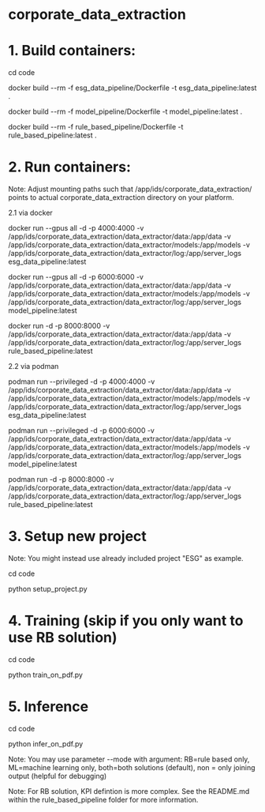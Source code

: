 # corporate_data_extraction

# 1. Build containers:

cd code

docker build --rm -f esg_data_pipeline/Dockerfile -t esg_data_pipeline:latest .

docker build --rm -f model_pipeline/Dockerfile -t model_pipeline:latest .

docker build --rm -f rule_based_pipeline/Dockerfile -t rule_based_pipeline:latest .


# 2. Run containers:

Note: Adjust mounting paths such that /app/ids/corporate_data_extraction/ points to actual corporate_data_extraction directory on your platform.

2.1 via docker

docker run --gpus all -d -p 4000:4000 -v /app/ids/corporate_data_extraction/data_extractor/data:/app/data -v /app/ids/corporate_data_extraction/data_extractor/models:/app/models -v /app/ids/corporate_data_extraction/data_extractor/log:/app/server_logs esg_data_pipeline:latest 

docker run --gpus all -d -p 6000:6000 -v /app/ids/corporate_data_extraction/data_extractor/data:/app/data -v /app/ids/corporate_data_extraction/data_extractor/models:/app/models -v /app/ids/corporate_data_extraction/data_extractor/log:/app/server_logs model_pipeline:latest 

docker run -d -p 8000:8000 -v /app/ids/corporate_data_extraction/data_extractor/data:/app/data -v /app/ids/corporate_data_extraction/data_extractor/log:/app/server_logs rule_based_pipeline:latest 

2.2 via podman

podman run --privileged -d -p 4000:4000 -v /app/ids/corporate_data_extraction/data_extractor/data:/app/data -v /app/ids/corporate_data_extraction/data_extractor/models:/app/models -v /app/ids/corporate_data_extraction/data_extractor/log:/app/server_logs esg_data_pipeline:latest 

podman run --privileged -d -p 6000:6000 -v /app/ids/corporate_data_extraction/data_extractor/data:/app/data -v /app/ids/corporate_data_extraction/data_extractor/models:/app/models -v /app/ids/corporate_data_extraction/data_extractor/log:/app/server_logs model_pipeline:latest 

podman run -d -p 8000:8000 -v /app/ids/corporate_data_extraction/data_extractor/data:/app/data -v /app/ids/corporate_data_extraction/data_extractor/log:/app/server_logs rule_based_pipeline:latest 

# 3. Setup new project

Note: You might instead use already included project "ESG" as example.

cd code

python setup_project.py


# 4. Training (skip if you only want to use RB solution)

cd code

python train_on_pdf.py


# 5. Inference

cd code

python infer_on_pdf.py

Note: You may use parameter --mode with argument: RB=rule based only, ML=machine learning only, both=both solutions (default), non = only joining output (helpful for debugging)

Note: For RB solution, KPI defintion is more complex. See the README.md within the rule_based_pipeline folder for more information.
